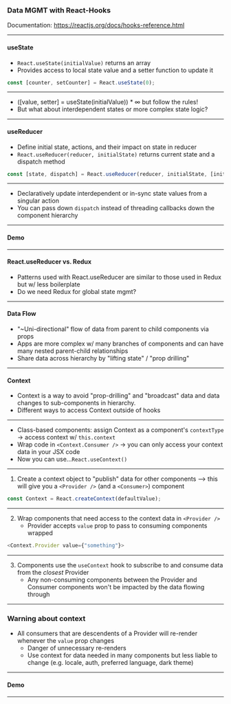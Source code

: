 ### Data MGMT with React-Hooks

Documentation:
https://reactjs.org/docs/hooks-reference.html

---

#### useState

- `React.useState(initialValue)` returns an array
- Provides access to local state value and a setter function to update it

```javascript
const [counter, setCounter] = React.useState(0);
```

---

- ([value, setter] = useState(initialValue)) \* ∞ but follow the rules!
- But what about interdependent states or more complex state logic?

---

#### useReducer

- Define initial state, actions, and their impact on state in reducer
- `React.useReducer(reducer, initialState)` returns current state and a dispatch method

```javascript
const [state, dispatch] = React.useReducer(reducer, initialState, [init]);
```

---

- Declaratively update interdependent or in-sync state values from a singular action
- You can pass down `dispatch` instead of threading callbacks down the component hierarchy

---

#### Demo

---

#### React.useReducer vs. Redux

- Patterns used with React.useReducer are similar to those used in Redux but w/ less boilerplate
- Do we need Redux for global state mgmt?

---

#### Data Flow

- "~Uni-directional" flow of data from parent to child components via props
- Apps are more complex w/ many branches of components and can have many nested parent-child relationships
- Share data across hierarchy by "lifting state" / "prop drilling"

---

#### Context

- Context is a way to avoid "prop-drilling" and "broadcast" data and data changes to sub-components in hierarchy.
- Different ways to access Context outside of hooks

---

- Class-based components: assign Context as a component's `contextType` -> access context w/ `this.context`
- Wrap code in `<Context.Consumer />` -> you can only access your context data in your JSX code
- Now you can use...`React.useContext()`

---

1. Create a context object to "publish" data for other components --> this will give you a `<Provider />` (and a `<Consumer>`) component

```javascript
const Context = React.createContext(defaultValue);
```

---

2. Wrap components that need access to the context data in `<Provider />`
   - Provider accepts `value` prop to pass to consuming components wrapped

```javascript
<Context.Provider value={"something"}>
```

---

3. Components use the `useContext` hook to subscribe to and consume data from the _closest_ Provider
   - Any non-consuming components between the Provider and Consumer components won't be impacted by the data flowing through

---

### Warning about context

- All consumers that are descendents of a Provider will re-render whenever the `value` prop changes
  - Danger of unnecessary re-renders
  - Use context for data needed in many components but less liable to change (e.g. locale, auth, preferred language, dark theme)

---

#### Demo

---
